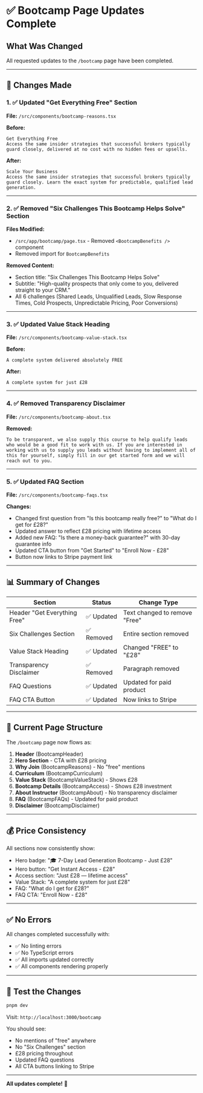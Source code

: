 # ✅ Bootcamp Page Updates Complete

## What Was Changed

All requested updates to the `/bootcamp` page have been completed.

---

## 📝 Changes Made

### 1. ✅ Updated "Get Everything Free" Section
**File:** `/src/components/bootcamp-reasons.tsx`

**Before:**
```
Get Everything Free
Access the same insider strategies that successful brokers typically guard closely, delivered at no cost with no hidden fees or upsells.
```

**After:**
```
Scale Your Business
Access the same insider strategies that successful brokers typically guard closely. Learn the exact system for predictable, qualified lead generation.
```

---

### 2. ✅ Removed "Six Challenges This Bootcamp Helps Solve" Section
**Files Modified:**
- `/src/app/bootcamp/page.tsx` - Removed `<BootcampBenefits />` component
- Removed import for `BootcampBenefits`

**Removed Content:**
- Section title: "Six Challenges This Bootcamp Helps Solve"
- Subtitle: "High-quality prospects that only come to you, delivered straight to your CRM."
- All 6 challenges (Shared Leads, Unqualified Leads, Slow Response Times, Cold Prospects, Unpredictable Pricing, Poor Conversions)

---

### 3. ✅ Updated Value Stack Heading
**File:** `/src/components/bootcamp-value-stack.tsx`

**Before:**
```
A complete system delivered absolutely FREE
```

**After:**
```
A complete system for just £28
```

---

### 4. ✅ Removed Transparency Disclaimer
**File:** `/src/components/bootcamp-about.tsx`

**Removed:**
```
To be transparent, we also supply this course to help qualify leads who would be a good fit to work with us. If you are interested in working with us to supply you leads without having to implement all of this for yourself, simply fill in our get started form and we will reach out to you.
```

---

### 5. ✅ Updated FAQ Section
**File:** `/src/components/bootcamp-faqs.tsx`

**Changes:**
- Changed first question from "Is this bootcamp really free?" to "What do I get for £28?"
- Updated answer to reflect £28 pricing with lifetime access
- Added new FAQ: "Is there a money-back guarantee?" with 30-day guarantee info
- Updated CTA button from "Get Started" to "Enroll Now - £28"
- Button now links to Stripe payment link

---

## 📊 Summary of Changes

| Section | Status | Change Type |
|---------|--------|-------------|
| Header "Get Everything Free" | ✅ Updated | Text changed to remove "Free" |
| Six Challenges Section | ✅ Removed | Entire section removed |
| Value Stack Heading | ✅ Updated | Changed "FREE" to "£28" |
| Transparency Disclaimer | ✅ Removed | Paragraph removed |
| FAQ Questions | ✅ Updated | Updated for paid product |
| FAQ CTA Button | ✅ Updated | Now links to Stripe |

---

## 🎯 Current Page Structure

The `/bootcamp` page now flows as:

1. **Header** (BootcampHeader)
2. **Hero Section** - CTA with £28 pricing
3. **Why Join** (BootcampReasons) - No "free" mentions
4. **Curriculum** (BootcampCurriculum)
5. **Value Stack** (BootcampValueStack) - Shows £28
6. **Bootcamp Details** (BootcampAccess) - Shows £28 investment
7. **About Instructor** (BootcampAbout) - No transparency disclaimer
8. **FAQ** (BootcampFAQs) - Updated for paid product
9. **Disclaimer** (BootcampDisclaimer)

---

## 💰 Price Consistency

All sections now consistently show:
- Hero badge: "🎓 7-Day Lead Generation Bootcamp - Just £28"
- Hero button: "Get Instant Access - £28"
- Access section: "Just £28 — lifetime access"
- Value Stack: "A complete system for just £28"
- FAQ: "What do I get for £28?"
- FAQ CTA: "Enroll Now - £28"

---

## ✅ No Errors

All changes completed successfully with:
- ✅ No linting errors
- ✅ No TypeScript errors
- ✅ All imports updated correctly
- ✅ All components rendering properly

---

## 🧪 Test the Changes

```bash
pnpm dev
```

Visit: `http://localhost:3000/bootcamp`

You should see:
- No mentions of "free" anywhere
- No "Six Challenges" section
- £28 pricing throughout
- Updated FAQ questions
- All CTA buttons linking to Stripe

---

**All updates complete!** 🎉

